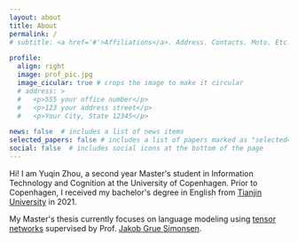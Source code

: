 ```yaml
---
layout: about
title: About
permalink: /
# subtitle: <a href='#'>Affiliations</a>. Address. Contacts. Moto. Etc.

profile:
  align: right
  image: prof_pic.jpg
  image_cicular: true # crops the image to make it circular
  # address: > 
  #   <p>555 your office number</p>
  #   <p>123 your address street</p>
  #   <p>Your City, State 12345</p>

news: false  # includes a list of news items
selected_papers: false # includes a list of papers marked as "selected={true}"
social: false  # includes social icons at the bottom of the page
---
```


Hi! I am Yuqin Zhou, a second year Master's student in Information Technology and Cognition at the University of Copenhagen. Prior to Copenhagen, I received my bachelor's degree in English from <a href="http://www.tju.edu.cn/english/index.htm">Tianjin University</a> in 2021.

My Master's thesis currently focuses on language modeling using <a href="https://en.wikipedia.org/wiki/Tensor_network">tensor networks</a> supervised by Prof. <a href="http://hjemmesider.diku.dk/~simonsen/">Jakob Grue Simonsen</a>.